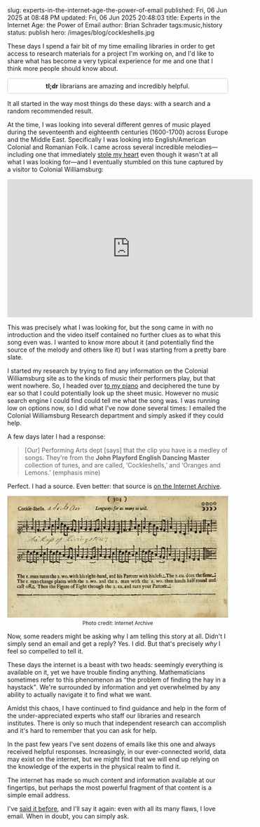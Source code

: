 slug: experts-in-the-internet-age-the-power-of-email
published: Fri, 06 Jun 2025 at 08:48 PM
updated: Fri, 06 Jun 2025 20:48:03 
title: Experts in the Internet Age: the Power of Email
author: Brian Schrader
tags:music,history
status: publish
hero: /images/blog/cockleshells.jpg

These days I spend a fair bit of my time emailing libraries in order to get access to research materials for a project I'm working on, and I'd like to share what has become a very typical experience for me and one that I think more people should know about.

<div style="border: 1px solid #ccc; border-radius: 5px; padding: 0.5rem; text-align: center; background-color: rgba(255, 255, 255, 0.5);">
<b>tl;dr</b> librarians are amazing and incredibly helpful.
</div>

It all started in the way most things do these days: with a search and a random recommended result.

At the time, I was looking into several different genres of music played during the seventeenth and eighteenth centuries (1600-1700) across Europe and the Middle East. Specifically I was looking into English/American Colonial and Romanian Folk. I came across several incredible melodies&mdash;including one that immediately [stole my heart][doina] even though it wasn't at all what I was looking for&mdash;and I eventually stumbled on this tune captured by a visitor to Colonial Williamsburg:

<iframe width="560" height="315"  style="margin-left: auto; margin-right: auto; display: block;" src="https://www.youtube.com/embed/9l7LKBssu4o?si=RJMucuQf1xGnC-hv" title="YouTube video player" frameborder="0" allow="accelerometer; autoplay; clipboard-write; encrypted-media; gyroscope; picture-in-picture; web-share" referrerpolicy="strict-origin-when-cross-origin" allowfullscreen></iframe>

This was precisely what I was looking for, but the song came in with no introduction and the video itself contained no further clues as to what this song even was. I wanted to know more about it (and potentially find the source of the melody and others like it) but I was starting from a pretty bare slate.

I started my research by trying to find any information on the Colonial Williamsburg site as to the kinds of music their performers play, but that went nowhere. So, I headed over [to my piano][piano] and deciphered the tune by ear so that I could potentially look up the sheet music. However no music search engine I could find could tell me what the song was. I was running low on options now, so I did what I've now done several times: I emailed the Colonial Williamsburg Research department and simply asked if they could help.

A few days later I had a response:

> [Our] Performing Arts dept [says] that the clip you have is a medley of songs. They're from the **John Playford English Dancing Master** collection of tunes, and are called, ‘Cockleshells,’ and ‘Oranges and Lemons.’
> (emphasis mine)

Perfect. I had a source. Even better: that source is [on the Internet Archive][archive].

<div class="">
<img src="/images/blog/cockleshells.jpg" alt="A screenshot of the songbook mentioned earlier contining the music for Cockleshells." class="image-center" style="max-width: 100%;" />
<center><small>Photo credit: Internet Archive</small></center>
</div>

Now, some readers might be asking why I am telling this story at all. Didn't I simply send an email and get a reply? Yes. I did. But that's precisely *why* I feel so compelled to tell it.

These days the internet is a beast with two heads: seemingly everything is available on it, yet we have trouble finding anything. Mathematicians sometimes refer to this phenomenon as <q>the problem of finding the hay in a haystack</q>. We're surrounded by information and yet overwhelmed by any ability to actually navigate it to find what we want.

Amidst this chaos, I have continued to find guidance and help in the form of the under-appreciated experts who staff our libraries and research institutes. There is only so much that independent research can accomplish and it's hard to remember that you can ask for help.

In the past few years I've sent dozens of emails like this one and always received helpful responses. Increasingly, in our ever-connected world, data may exist on the internet, but we might find that we will end up relying on the knowledge of the experts in the physical realm to find it.

The internet has made so much content and information available at our fingertips, but perhaps the most powerful fragment of that content is a simple email address.

<div class="footnote">
I've <a href="/archive/on-the-web-the-best-outcome-is-email/">said it before</a>, and I'll say it again: even with all its many flaws, I love email. When in doubt, you can simply ask.
</div>

[doina]: https://www.moshloviolin.com/doina-violin
[piano]: /archive/the-simple-joy-of-learning-to-play-piano/
[archive]: https://archive.org/details/dancingmasterord00play/page/304/mode/2up
